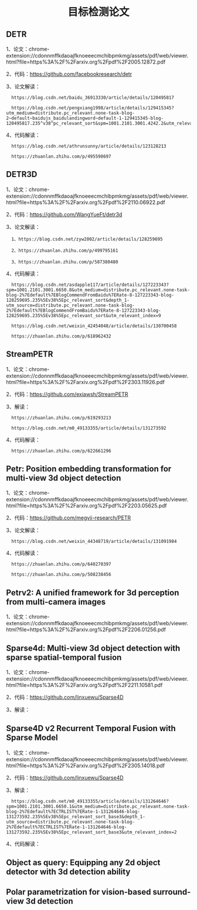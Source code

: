 <div align="center">
<h1>目标检测论文</h1>
</div>

## DETR
1、论文：chrome-extension://cdonnmffkdaoajfknoeeecmchibpmkmg/assets/pdf/web/viewer.html?file=https%3A%2F%2Farxiv.org%2Fpdf%2F2005.12872.pdf

2、代码：https://github.com/facebookresearch/detr

3、论文解读：

      https://blog.csdn.net/baidu_36913330/article/details/120495817
      
      https://blog.csdn.net/pengxiang1998/article/details/129415345?utm_medium=distribute.pc_relevant.none-task-blog-2~default~baidujs_baidulandingword~default-1-129415345-blog-120495817.235^v38^pc_relevant_sort&spm=1001.2101.3001.4242.2&utm_relevant_index=4
      
4、代码解读：

      https://blog.csdn.net/athrunsunny/article/details/123128213

      https://zhuanlan.zhihu.com/p/495598697



## DETR3D
1、论文：chrome-extension://cdonnmffkdaoajfknoeeecmchibpmkmg/assets/pdf/web/viewer.html?file=https%3A%2F%2Farxiv.org%2Fpdf%2F2110.06922.pdf

2、代码：https://github.com/WangYueFt/detr3d

3、论文解读：

      1、https://blog.csdn.net/zyw2002/article/details/128259695
      
      2、https://zhuanlan.zhihu.com/p/499795161
      
      3、https://zhuanlan.zhihu.com/p/587380480
      
4、代码解读：

      https://blog.csdn.net/asdapple117/article/details/127223343?spm=1001.2101.3001.6650.8&utm_medium=distribute.pc_relevant.none-task-blog-2%7Edefault%7EBlogCommendFromBaidu%7ERate-8-127223343-blog-128259695.235%5Ev38%5Epc_relevant_sort&depth_1-utm_source=distribute.pc_relevant.none-task-blog-2%7Edefault%7EBlogCommendFromBaidu%7ERate-8-127223343-blog-128259695.235%5Ev38%5Epc_relevant_sort&utm_relevant_index=9
      
      https://blog.csdn.net/weixin_42454048/article/details/130700458

      https://zhuanlan.zhihu.com/p/618962432



## StreamPETR
1、论文：chrome-extension://cdonnmffkdaoajfknoeeecmchibpmkmg/assets/pdf/web/viewer.html?file=https%3A%2F%2Farxiv.org%2Fpdf%2F2303.11926.pdf

2、代码：https://github.com/exiawsh/StreamPETR

3、解读：

      https://zhuanlan.zhihu.com/p/619293213
      
      https://blog.csdn.net/m0_49133355/article/details/131273592
      
4、代码解读：

      https://zhuanlan.zhihu.com/p/622661296



## Petr: Position embedding transformation for multi-view 3d object detection
1、论文：chrome-extension://cdonnmffkdaoajfknoeeecmchibpmkmg/assets/pdf/web/viewer.html?file=https%3A%2F%2Farxiv.org%2Fpdf%2F2203.05625.pdf

2、代码：https://github.com/megvii-research/PETR

3、论文解读：

      https://blog.csdn.net/weixin_44348719/article/details/131091984

4、代码解读：

      https://zhuanlan.zhihu.com/p/640270397

      https://zhuanlan.zhihu.com/p/508238456



## Petrv2: A unified framework for 3d perception from multi-camera images
1、论文：chrome-extension://cdonnmffkdaoajfknoeeecmchibpmkmg/assets/pdf/web/viewer.html?file=https%3A%2F%2Farxiv.org%2Fpdf%2F2206.01256.pdf



## Sparse4d: Multi-view 3d object detection with sparse spatial-temporal fusion
1、论文：chrome-extension://cdonnmffkdaoajfknoeeecmchibpmkmg/assets/pdf/web/viewer.html?file=https%3A%2F%2Farxiv.org%2Fpdf%2F2211.10581.pdf

2、代码：https://github.com/linxuewu/Sparse4D

3、解读：



## Sparse4D v2 Recurrent Temporal Fusion with Sparse Model
1、论文：chrome-extension://cdonnmffkdaoajfknoeeecmchibpmkmg/assets/pdf/web/viewer.html?file=https%3A%2F%2Farxiv.org%2Fpdf%2F2305.14018.pdf

2、代码：https://github.com/linxuewu/Sparse4D

3、解读：

      https://blog.csdn.net/m0_49133355/article/details/131264646?spm=1001.2101.3001.6650.1&utm_medium=distribute.pc_relevant.none-task-blog-2%7Edefault%7ECTRLIST%7ERate-1-131264646-blog-131273592.235%5Ev38%5Epc_relevant_sort_base3&depth_1-utm_source=distribute.pc_relevant.none-task-blog-2%7Edefault%7ECTRLIST%7ERate-1-131264646-blog-131273592.235%5Ev38%5Epc_relevant_sort_base3&utm_relevant_index=2

4、代码解读：



## Object as query: Equipping any 2d object detector with 3d detection ability



## Polar parametrization for vision-based surround-view 3d detection
